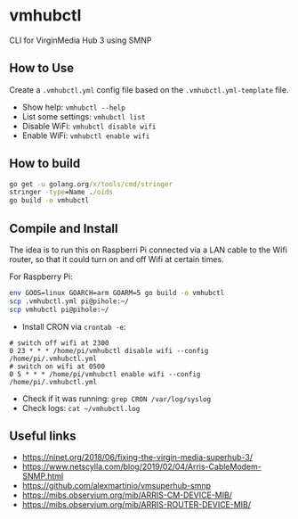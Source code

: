 # vmhubctl

CLI for VirginMedia Hub 3 using SMNP

## How to Use

Create a `.vmhubctl.yml` config file based on the `.vmhubctl.yml-template` file.

* Show help: `vmhubctl --help`
* List some settings: `vmhubctl list`
* Disable WiFi: `vmhubctl disable wifi`
* Enable WiFi: `vmhubctl enable wifi`

## How to build

```cmd
go get -u golang.org/x/tools/cmd/stringer
stringer -type=Name ./oids
go build -o vmhubctl
```

## Compile and Install

The idea is to run this on Raspberri Pi connected via a LAN cable to the Wifi router, so that it could turn on and off Wifi at certain times.

For Raspberry Pi:

```bash
env GOOS=linux GOARCH=arm GOARM=5 go build -o vmhubctl
scp .vmhubctl.yml pi@pihole:~/
scp vmhubctl pi@pihole:~/
```

* Install CRON via `crontab -e`:

```crontab
# switch off wifi at 2300
0 23 * * * /home/pi/vmhubctl disable wifi --config /home/pi/.vmhubctl.yml
# switch on wifi at 0500
0 5 * * * /home/pi/vmhubctl enable wifi --config /home/pi/.vmhubctl.yml
```

* Check if it was running: `grep CRON /var/log/syslog`
* Check logs: `cat ~/vmhubctl.log`

## Useful links

* https://ninet.org/2018/06/fixing-the-virgin-media-superhub-3/
* https://www.netscylla.com/blog/2019/02/04/Arris-CableModem-SNMP.html
* https://github.com/alexmartinio/vmsuperhub-smnp
* https://mibs.observium.org/mib/ARRIS-CM-DEVICE-MIB/
* https://mibs.observium.org/mib/ARRIS-ROUTER-DEVICE-MIB/
